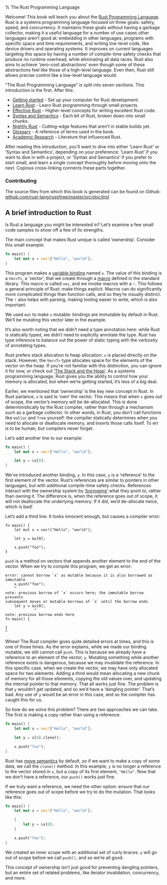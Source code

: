 % The Rust Programming Language

Welcome! This book will teach you about the [Rust Programming Language][rust].
Rust is a systems programming language focused on three goals: safety, speed,
and concurrency. It maintains these goals without having a garbage collector,
making it a useful language for a number of use cases other languages aren’t
good at: embedding in other languages, programs with specific space and time
requirements, and writing low-level code, like device drivers and operating
systems. It improves on current languages targeting this space by having a
number of compile-time safety checks that produce no runtime overhead, while
eliminating all data races. Rust also aims to achieve ‘zero-cost abstractions’
even though some of these abstractions feel like those of a high-level
language. Even then, Rust still allows precise control like a low-level
language would.

[rust]: http://rust-lang.org

“The Rust Programming Language” is split into seven sections. This introduction
is the first. After this:

* [Getting started][gs] - Set up your computer for Rust development.
* [Learn Rust][lr] - Learn Rust programming through small projects.
* [Effective Rust][er] - Higher-level concepts for writing excellent Rust code.
* [Syntax and Semantics][ss] - Each bit of Rust, broken down into small chunks.
* [Nightly Rust][nr] - Cutting-edge features that aren’t in stable builds yet.
* [Glossary][gl] - A reference of terms used in the book.
* [Academic Research][ar] - Literature that influenced Rust.

[gs]: getting-started.html
[lr]: learn-rust.html
[er]: effective-rust.html
[ss]: syntax-and-semantics.html
[nr]: nightly-rust.html
[gl]: glossary.html
[ar]: academic-research.html

After reading this introduction, you’ll want to dive into either ‘Learn Rust’
or ‘Syntax and Semantics’, depending on your preference: ‘Learn Rust’ if you
want to dive in with a project, or ‘Syntax and Semantics’ if you prefer to
start small, and learn a single concept thoroughly before moving onto the next.
Copious cross-linking connects these parts together.

### Contributing

The source files from which this book is generated can be found on Github:
[github.com/rust-lang/rust/tree/master/src/doc/trpl](https://github.com/rust-lang/rust/tree/master/src/doc/trpl)

## A brief introduction to Rust

Is Rust a language you might be interested in? Let’s examine a few small code
samples to show off a few of its strengths.

The main concept that makes Rust unique is called ‘ownership’. Consider this
small example:

```rust
fn main() {
    let mut x = vec!["Hello", "world"];
}
```

This program makes a [variable binding][var] named `x`. The value of this
binding is a `Vec<T>`, a ‘vector’, that we create through a [macro][macro]
defined in the standard library. This macro is called `vec`, and we invoke
macros with a `!`. This follows a general principle of Rust: make things
explicit. Macros can do significantly more complicated things than function
calls, and so they’re visually distinct. The `!` also helps with parsing,
making tooling easier to write, which is also important.

We used `mut` to make `x` mutable: bindings are immutable by default in Rust.
We’ll be mutating this vector later in the example.

It’s also worth noting that we didn’t need a type annotation here: while Rust
is statically typed, we didn’t need to explicitly annotate the type. Rust has
type inference to balance out the power of static typing with the verbosity of
annotating types.

Rust prefers stack allocation to heap allocation: `x` is placed directly on the
stack. However, the `Vec<T>` type allocates space for the elements of the
vector on the heap. If you’re not familiar with this distinction, you can
ignore it for now, or check out [‘The Stack and the Heap’][heap]. As a systems
programming language, Rust gives you the ability to control how your memory is
allocated, but when we’re getting started, it’s less of a big deal.

[var]: variable-bindings.html
[macro]: macros.html
[heap]: the-stack-and-the-heap.html

Earlier, we mentioned that ‘ownership’ is the key new concept in Rust. In Rust
parlance, `x` is said to ‘own’ the vector. This means that when `x` goes out of
scope, the vector’s memory will be de-allocated. This is done deterministically
by the Rust compiler, rather than through a mechanism such as a garbage
collector. In other words, in Rust, you don’t call functions like `malloc` and
`free` yourself: the compiler statically determines when you need to allocate
or deallocate memory, and inserts those calls itself. To err is to be human,
but compilers never forget.

Let’s add another line to our example:

```rust
fn main() {
    let mut x = vec!["Hello", "world"];

    let y = &x[0];
}
```

We’ve introduced another binding, `y`. In this case, `y` is a ‘reference’ to
the first element of the vector. Rust’s references are similar to pointers in
other languages, but with additional compile-time safety checks. References
interact with the ownership system by [‘borrowing’][borrowing] what they point
to, rather than owning it. The difference is, when the reference goes out of
scope, it will not deallocate the underlying memory. If it did, we’d
de-allocate twice, which is bad!

[borrowing]: references-and-borrowing.html

Let’s add a third line. It looks innocent enough, but causes a compiler error:

```rust,ignore
fn main() {
    let mut x = vec!["Hello", "world"];

    let y = &x[0];

    x.push("foo");
}
```

`push` is a method on vectors that appends another element to the end of the
vector. When we try to compile this program, we get an error:

```text
error: cannot borrow `x` as mutable because it is also borrowed as immutable
    x.push("foo");
    ^
note: previous borrow of `x` occurs here; the immutable borrow prevents
subsequent moves or mutable borrows of `x` until the borrow ends
    let y = &x[0];
             ^
note: previous borrow ends here
fn main() {

}
^
```

Whew! The Rust compiler gives quite detailed errors at times, and this is one
of those times. As the error explains, while we made our binding mutable, we
still cannot call `push`. This is because we already have a reference to an
element of the vector, `y`. Mutating something while another reference exists
is dangerous, because we may invalidate the reference. In this specific case,
when we create the vector, we may have only allocated space for two elements.
Adding a third would mean allocating a new chunk of memory for all those elements,
copying the old values over, and updating the internal pointer to that memory.
That all works just fine. The problem is that `y` wouldn’t get updated, and so
we’d have a ‘dangling pointer’. That’s bad. Any use of `y` would be an error in
this case, and so the compiler has caught this for us.

So how do we solve this problem? There are two approaches we can take. The first
is making a copy rather than using a reference:

```rust
fn main() {
    let mut x = vec!["Hello", "world"];

    let y = x[0].clone();

    x.push("foo");
}
```

Rust has [move semantics][move] by default, so if we want to make a copy of some
data, we call the `clone()` method. In this example, `y` is no longer a reference
to the vector stored in `x`, but a copy of its first element, `"Hello"`. Now
that we don’t have a reference, our `push()` works just fine.

[move]: ownership.html#move-semantics

If we truly want a reference, we need the other option: ensure that our reference
goes out of scope before we try to do the mutation. That looks like this:

```rust
fn main() {
    let mut x = vec!["Hello", "world"];

    {
        let y = &x[0];
    }

    x.push("foo");
}
```

We created an inner scope with an additional set of curly braces. `y` will go out of
scope before we call `push()`, and so we’re all good.

This concept of ownership isn’t just good for preventing dangling pointers, but an
entire set of related problems, like iterator invalidation, concurrency, and more.
